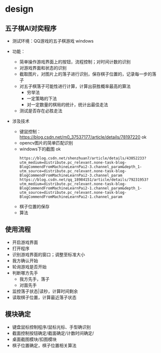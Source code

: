 # design

## 五子棋AI对奕程序
- 测试环境：QQ游戏的五子棋游戏 windows
- 功能：
  - 简单操作游戏界面上的按钮，流程控制；对时间计数的识别
  - 对游戏界面和状态的识别
  - 截取图片，对图片上的落子进行识别，保存棋子位置的，记录每一步的落子
  - 对五子棋落子可能性进行计算，计算出获胜概率最高的算法
    - 穷举法
    - 一定策略的下法
    - 对一定数量的棋局的统计，统计出最佳走法
  - 测试是否存在必胜走法

- 涉及技术
  - 键鼠控制：https://blog.csdn.net/m0_37537177/article/details/78197220 ok
  - opencv图片的简单匹配识别
  - windows下的截图   ok
    ```
    https://blog.csdn.net/shenzhuan7/article/details/43052233?utm_medium=distribute.pc_relevant.none-task-blog-BlogCommendFromMachineLearnPai2-3.channel_param&depth_1-utm_source=distribute.pc_relevant.none-task-blog-BlogCommendFromMachineLearnPai2-3.channel_param
    https://blog.csdn.net/qq_18984151/article/details/79231953?utm_medium=distribute.pc_relevant.none-task-blog-BlogCommendFromMachineLearnPai2-1.channel_param&depth_1-utm_source=distribute.pc_relevant.none-task-blog-BlogCommendFromMachineLearnPai2-1.channel_param
    ```
  - 棋子位置的保存
  - 算法

## 使用流程
- 开启游戏界面
- 打开程序
- 识别游戏界面的窗口；调整至标准大小
- 我方确认开始
- 轮询游戏是否开始
- 判断哪方先手
  - 我方先手，落子
  - 对面先手
- 监控落子状态|读秒，计算时间剩余
- 读取棋子位置，计算最近落子状态

##  模块确定
- 键盘鼠标控制程序/鼠标光标、手型确识别
- 截面控制按钮确定/截面确定/计数时间确定/
- 桌面截图模块/扣图模块
- 棋子位置确定，棋子位置相关算法
